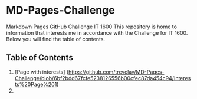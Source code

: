 # MD-Pages-Challenge
Markdown Pages GitHub Challenge IT 1600
This repository is home to information that interests me in accordance with the Challenge for IT 1600. Below you will find the table of contents.


## Table of Contents
1. [Page with interests] (https://github.com/trevclay/MD-Pages-Challenge/blob/6bf2bdd67fcfe5238126556b00cfec87da454c94/Interests%20Page%201)
2. 
